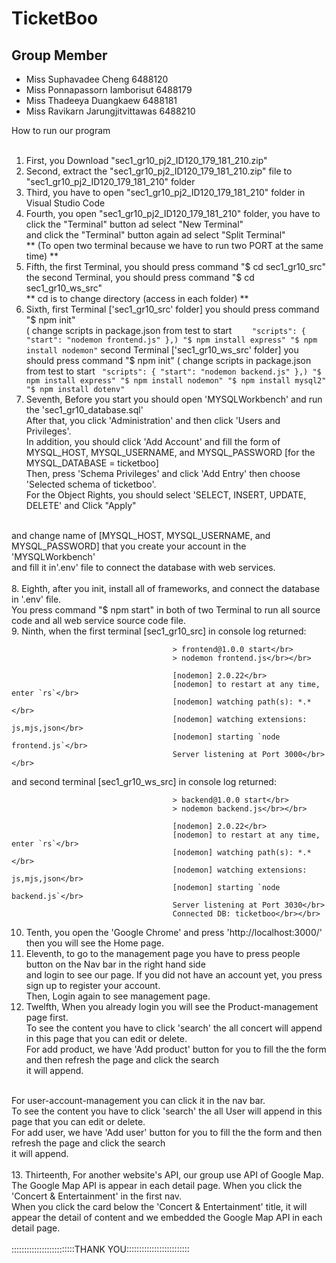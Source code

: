 # TicketBoo

## Group Member
* Miss Suphavadee Cheng 6488120
* Miss Ponnapassorn Iamborisut 6488179
* Miss Thadeeya Duangkaew 6488181
* Miss Ravikarn Jarungjitvittawas 6488210

How to run our program </br>
 </br>
1. First, you Download "sec1_gr10_pj2_ID120_179_181_210.zip"  </br>
2. Second, extract the "sec1_gr10_pj2_ID120_179_181_210.zip" file to "sec1_gr10_pj2_ID120_179_181_210" folder </br>
3. Third, you have to open "sec1_gr10_pj2_ID120_179_181_210" folder in Visual Studio Code </br>
4. Fourth, you open "sec1_gr10_pj2_ID120_179_181_210" folder, you have to click the "Terminal" button ad select "New Terminal" </br>
    and click the "Terminal" button again ad select "Split Terminal"  </br>
    ** (To open two terminal because we have to run two PORT at the same time) ** </br>
5. Fifth, the first Terminal, you should press command "$ cd sec1_gr10_src" </br>
          the second Terminal, you should press command "$ cd sec1_gr10_ws_src" </br>
    ** cd is to change directory (access in each folder) ** </br>
6. Sixth, first Terminal ['sec1_gr10_src' folder] you should press command "$ npm init"</br>
                                                                     ( change scripts in package.json from test to start 
                                                                           ```     "scripts": {
                                                                                    "start": "nodemon frontend.js"
                                                                                },)
                                                                            "$ npm install express"
                                                                            "$ npm install nodemon"
                                                                          ```
          second Terminal ['sec1_gr10_ws_src' folder] you should press command "$ npm init"
                                                                        ( change scripts in package.json from test to start 
                                                                              ```  "scripts": {
                                                                                    "start": "nodemon backend.js"
                                                                                },)
                                                                                "$ npm install express"
                                                                                "$ npm install nodemon"
                                                                                "$ npm install mysql2"
                                                                                "$ npm install dotenv"
                                                                                  ```
7. Seventh, Before you start you should open 'MYSQLWorkbench' and run the 'sec1_gr10_database.sql' </br>
    After that, you click 'Administration' and then click 'Users and Privileges'. </br>
    In addition, you should click 'Add Account' and fill the form of MYSQL_HOST, MYSQL_USERNAME, and MYSQL_PASSWORD [for the MYSQL_DATABASE = ticketboo] </br>
    Then, press 'Schema Privileges' and click 'Add Entry' then choose 'Selected schema of ticketboo'. </br>
    For the Object Rights, you should select 'SELECT, INSERT, UPDATE, DELETE' and Click "Apply" </br>
 </br>
    and change name of [MYSQL_HOST, MYSQL_USERNAME, and MYSQL_PASSWORD] that you create your account in the 'MYSQLWorkbench'  </br>
    and fill it in'.env' file to connect the database with web services. </br>
 </br>
8. Eighth, after you init, install all of frameworks, and connect the database in '.env' file. </br>
    You press command "$ npm start" in both of two Terminal to run all source code and all web service source code file. </br>
9. Ninth, when the first terminal [sec1_gr10_src] in console log returned: </br>

                                        > frontend@1.0.0 start</br>
                                        > nodemon frontend.js</br></br>

                                        [nodemon] 2.0.22</br>
                                        [nodemon] to restart at any time, enter `rs`</br>
                                        [nodemon] watching path(s): *.*</br>
                                        [nodemon] watching extensions: js,mjs,json</br>
                                        [nodemon] starting `node frontend.js`</br>
                                        Server listening at Port 3000</br></br>

and second terminal [sec1_gr10_ws_src] in console log returned:</br>

                                        > backend@1.0.0 start</br>
                                        > nodemon backend.js</br></br>

                                        [nodemon] 2.0.22</br>
                                        [nodemon] to restart at any time, enter `rs`</br>
                                        [nodemon] watching path(s): *.*</br>
                                        [nodemon] watching extensions: js,mjs,json</br>
                                        [nodemon] starting `node backend.js`</br>
                                        Server listening at Port 3030</br>
                                        Connected DB: ticketboo</br></br>


10. Tenth, you open the 'Google Chrome' and press 'http://localhost:3000/' then you will see the Home page. </br>
11. Eleventh, to go to the management page you have to press people button on the Nav bar in the right hand side </br>
    and login to see our page. If you did not have an account yet, you press sign up to register your account. </br>
    Then, Login again to see management page. </br>
12. Twelfth, When you already login you will see the Product-management page first. </br>
    To see the content you have to click 'search' the all concert will append in this page that you can edit or delete. </br>
    For add product, we have 'Add product' button for you to fill the the form and then refresh the page and click the search </br>
    it will append. </br>
 </br>
    For user-account-management you can click it in the nav bar. </br>
    To see the content you have to click 'search' the all User will append in this page that you can edit or delete. </br>
    For add user, we have 'Add user' button for you to fill the the form and then refresh the page and click the search </br>
    it will append. </br>
 </br>
13. Thirteenth, For another website's API, our group use API of Google Map. </br>
    The Google Map API is appear in each detail page. When you click the 'Concert & Entertainment' in the first nav. </br>
    When you click the card below the 'Concert & Entertainment' title, it will appear the detail of content and we embedded the Google Map API in each detail page. </br>
 </br>
:::::::::::::::::::::::::THANK YOU:::::::::::::::::::::::::
